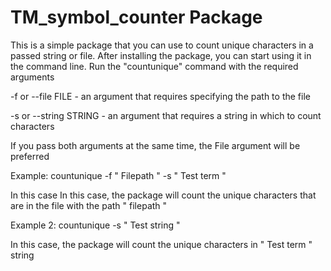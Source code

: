 # TM_symbol_counter Package

This is a simple package that you can use to count unique
characters in a passed string or file.
After installing the package, you can start using it in the command line.
Run the "countunique" command with the required arguments

-f or --file FILE - an argument that requires specifying the path to the file

-s or --string STRING - an argument that requires a string in which to count characters

If you pass both arguments at the same time, the File argument will be preferred

Example: countunique -f " Filepath " -s " Test term "

In this case In this case, the package will count the unique characters that are in the file with the path " filepath "

Example 2: countunique -s " Test string "

In this case, the package will count the unique characters in " Test term " string